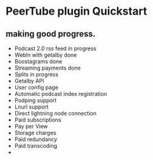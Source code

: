 # PeerTube plugin Quickstart

making good progress.    
----------     

- Podcast 2.0 rss feed in progress
- Webln with getalby done
- Boostagrams done
- Streaming payments done
- Splits in progress
- Getalby API
- User config page
- Automatic podcast index registration
- Podping support
- Lnurl support
- Direct lightning node connection
- Paid subscriptions
- Pay per View
- Storage charges
- Paid redundancy
- Paid transcoding
- 


